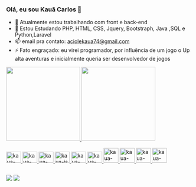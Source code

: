 ### Olá, eu sou Kauã Carlos 👋


- 🔭 Atualmente estou trabalhando com front e back-end
- 🌱 Estou Estudando PHP, HTML, CSS, Jquery, Bootstraph, Java ,SQL e Python,Laravel
- 📫 email pra contato: aciolekaua74@gmail.com
- ⚡ Fato engraçado: eu virei programador, por influência de um jogo o Up alta aventuras e inicialmente queria ser desenvolvedor de jogos
<div>
  <a href="https://github.com/aciolekaua">
  <img height="200em" src="https://github-readme-stats.vercel.app/api?username=aciolekaua&show_icons=true&theme=tokyonight&include_all_comits=true"  />
  <img height="200em" src="https://github-readme-stats.vercel.app/api/top-langs/?username=aciolekaua&layout=compact&langs_count=16&theme=tokyonight" />
</div>

<div style="display: inline_block" ><br>
    <img aling="center" alt="kaua-php" height="30" width="40" src="https://cdn.jsdelivr.net/gh/devicons/devicon/icons/php/php-plain.svg" />
    <img aling="center" alt="kaua-html" height="30" width="40" src="https://cdn.jsdelivr.net/gh/devicons/devicon/icons/html5/html5-original.svg" />
    <img aling="center" alt="kaua-css" height="30" width="40" src="https://cdn.jsdelivr.net/gh/devicons/devicon/icons/css3/css3-original.svg" />
    <img aling="center" alt="kaua-js" height="30" width="40" src="https://cdn.jsdelivr.net/gh/devicons/devicon/icons/javascript/javascript-original.svg" />
    <img aling="center" alt="kaua-bootstrap" height="30" width="40" src="https://cdn.jsdelivr.net/gh/devicons/devicon/icons/bootstrap/bootstrap-original.svg" />
    <img aling="center" alt="kaua-jquery" height="30" width="40" src="https://cdn.jsdelivr.net/gh/devicons/devicon/icons/jquery/jquery-plain-wordmark.svg" />
    <img aling="center" alt="kaua-java" height="40" width="40" src="https://cdn.jsdelivr.net/gh/devicons/devicon/icons/java/java-original-wordmark.svg" />
    <img aling="center" alt="kaua-sql" height="40" width="40" src="https://cdn.jsdelivr.net/gh/devicons/devicon/icons/mysql/mysql-original-wordmark.svg" />
    <img aling="center" alt="kaua-python" height="40" width="40" src="https://cdn.jsdelivr.net/gh/devicons/devicon/icons/python/python-original-wordmark.svg" />
    <img aling="center" alt="kaua-python" height="40" width="40" src="https://cdn.jsdelivr.net/gh/devicons/devicon/icons/laravel/laravel-plain-wordmark.svg" />    

##

<div>
  <a href="https://www.instagram.com/kaua.xte/" target="_blank" ><img src="https://img.shields.io/badge/Instagram-E4405F?style=for-the-badge&logo=instagram&logoColor=white" /></a>
  <a href="https://www.linkedin.com/in/kau%C3%A3-aciole-a73973238/" target="_blank"><img src="https://img.shields.io/badge/LinkedIn-0077B5?style=for-the-badge&logo=linkedin&logoColor=white" /></a>
</div>
